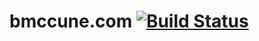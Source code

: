 # bmccune.com [![Build Status](https://travis-ci.org/bmccune/bmccune.com.svg?branch=master)](https://travis-ci.org/bmccune/bmccune.com)

